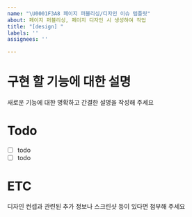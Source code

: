 ```yaml
---
name: "\U0001F3A8 페이지 퍼블리싱/디자인 이슈 템플릿"
about: 페이지 퍼블리싱, 페이지 디자인 시 생성하여 작업
title: "[design] "
labels: ''
assignees: ''

---
```


# 구현 할 기능에 대한 설명
새로운 기능에 대한 명확하고 간결한 설명을 작성해 주세요

# Todo
 - [ ] todo
 - [ ] todo

# ETC
디자인 컨셉과 관련된 추가 정보나 스크린샷 등이 있다면 첨부해 주세요
